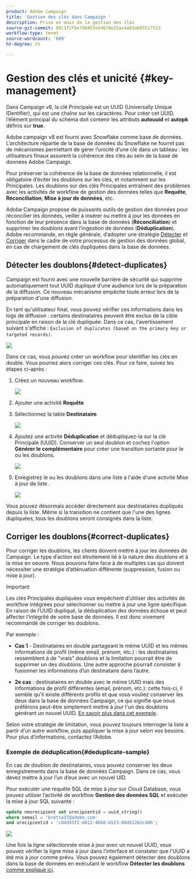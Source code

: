 ```yaml
---
product: Adobe Campaign
title: 'Gestion des clés dans Campaign '
description: Prise en main de la gestion des clés
source-git-commit: 08c1f2fbe79845fe54670e25ac4a63ab65517513
workflow-type: tm+mt
source-wordcount: '689'
ht-degree: 1%

---
```


# Gestion des clés et unicité {#key-management}

Dans Campaign v8, la clé Principale est un UUID (Universally Unique IDentifier), qui est une chaîne sur les caractères. Pour créer cet UUID, l’élément principal du schéma doit contenir les attributs **autouuid** et **autopk** définis sur **true**.

Adobe campaign v8 est fourni avec Snowflake comme base de données. L’architecture répartie de la base de données du Snowflake ne fournit pas de mécanismes permettant de gérer l’unicité d’une clé dans un tableau : les utilisateurs finaux assurent la cohérence des clés au sein de la base de données Adobe Campaign.

Pour préserver la cohérence de la base de données relationnelle, il est obligatoire d’éviter les doublons sur les clés, et notamment sur les Principales. Les doublons sur des clés Principales entraînent des problèmes avec les activités de workflow de gestion des données telles que **Requête**, **Réconciliation**, **Mise à jour de données**, etc.

Adobe Campaign propose de puissants outils de gestion des données pour réconcilier les données, veiller à insérer ou mettre à jour les données en fonction de leur présence dans la base de données (**Réconciliation**) et supprimer les doublons avant l’ingestion de données (**Déduplication**). Adobe recommande, en règle générale, d’adopter une stratégie [Détecter](#detect-duplicates) et [Corriger](#correct-duplicates) dans le cadre de votre processus de gestion des données global, en cas de chargement de clés dupliquées dans la base de données.

## Détecter les doublons{#detect-duplicates}

Campaign est fourni avec une nouvelle barrière de sécurité qui supprime automatiquement tout UUID dupliqué d’une audience lors de la préparation de la diffusion. Ce nouveau mécanisme empêche toute erreur lors de la préparation d&#39;une diffusion.

En tant qu&#39;utilisateur final, vous pouvez vérifier ces informations dans les logs de diffusion : certains destinataires peuvent être exclus de la cible principale en raison de la clé dupliquée. Dans ce cas, l&#39;avertissement suivant s&#39;affiche : `Exclusion of duplicates (based on the primary key or targeted records)`.

![](assets/delivery-log-duplicates.png)

Dans ce cas, vous pouvez créer un workflow pour identifier les clés en double. Vous pourrez alors corriger ces clés. Pour ce faire, suivez les étapes ci-après :

1. Créez un nouveau workflow.

   ![](assets/new-wf.png)

1. Ajouter une activité **Requête**
1. Sélectionnez la table **Destinataire**

   ![](assets/add-query-on-rcp.png)

1. Ajoutez une activité **Déduplication** et dédupliquez-la sur la clé Principale (UUID). Conserver un seul doublon et cochez l&#39;option **Générer le complémentaire** pour créer une transition sortante pour le ou les doublons.

   ![](assets/deduplicate.png)

1. Enregistrez le ou les doublons dans une liste à l&#39;aide d&#39;une activité Mise à jour de liste .

   ![](assets/list-update.png)

Vous pouvez désormais accéder directement aux destinataires dupliqués depuis la liste. Même si la transition ne contient que l&#39;une des lignes dupliquées, tous les doublons seront consignés dans la liste.


## Corriger les doublons{#correct-duplicates}

Pour corriger les doublons, les clients doivent mettre à jour les données de Campaign. Le type d’action est étroitement lié à la nature des doublons et à la mise en oeuvre. Nous pouvons faire face à de multiples cas qui doivent nécessiter une stratégie d’atténuation différente (suppression, fusion ou mise à jour).

>[!IMPORTANT]
>
>Les clés Principales dupliquées vous empêchent d’utiliser des activités de workflow intégrées pour sélectionner ou mettre à jour une ligne spécifique. En raison de l’UUID dupliqué, la déduplication des données échoue et peut affecter l’intégrité de votre base de données. Il est donc vivement recommandé de corriger les doublons.

Par exemple :

* **Cas 1**  - Destinataires en double partageant le même UUID et les mêmes informations de profil (même email, prénom, etc.) : les destinataires ressemblent à de &quot;vrais&quot; doublons et la limitation pourrait être de supprimer un des doublons.
Une autre approche pourrait consister à fusionner les informations d’un destinataire dans l’autre.

* **2e cas**  : destinataires en double avec le même UUID mais des informations de profil différentes (email, prénom, etc.):
cette fois-ci, il semble qu&#39;il existe différents profils et que vous vouliez conserver les deux dans la base de données Campaign, ce qui signifie que nous préférons peut-être simplement mettre à jour l&#39;un des doublons générant un nouvel UUID. [En savoir plus dans cet exemple](#deduplicate-sample).

Selon votre stratégie de limitation, vous pouvez toujours interroger la liste à partir d’un autre workflow, puis appliquer la mise à jour selon vos besoins. Pour plus d’informations, contactez l’Adobe.

### Exemple de déduplication{#deduplicate-sample}

En cas de doublon de destinataires, vous pouvez conserver les deux enregistrements dans la base de données Campaign. Dans ce cas, vous devez mettre à jour l’un d’eux avec un nouvel UID.

Pour exécuter une requête SQL de mise à jour sur Cloud Database, vous pouvez utiliser l’activité de workflow **Gestion des données SQL** et exécuter la mise à jour SQL suivante :

```sql
update nmsrecipient set urecipientid = uuid_string()
where semail = 'bretta37@adobe.com'
and urecipientid = 'c04d93f2-6012-4668-b523-88db1262cd46';
```

![](assets/sql-data-management.png)

Une fois la ligne sélectionnée mise à jour avec un nouvel UUID, vous pouvez vérifier la ligne mise à jour dans l’interface et constater que l’UUID a été mis à jour comme prévu. Vous pouvez également détecter des doublons dans la base de données en exécutant le workflow **Détecter les doublons** [comme expliqué ici](#detect-duplicates).
